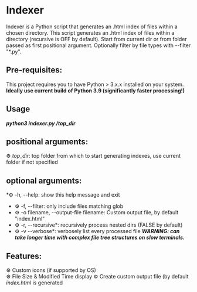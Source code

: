 # Indexer
Indexer is a Python script that generates an .html index of files within a chosen directory. This script generates an .html index of files within a directory (recursive is OFF by default). Start from current dir or from folder passed as first positional argument. Optionally filter by file types with --filter "*.py".

## Pre-requisites:
This project requires you to have Python > 3.x.x installed on your system. **Ideally use current build of Python 3.9 (significantly faster processing!)**

## Usage
***python3 indexer.py /top_dir***

## positional arguments:
⚙ *top_dir*: top folder from which to start generating indexes, use current folder if not specified

## optional arguments:

*⚙ -h, --help: show this help message and exit
* ⚙ -f, --filter: only include files matching glob
* ⚙ -o filename, --output-file filename: Custom output file, by default "index.html"
* ⚙ -r, --recursive*: recursively process nested dirs (FALSE by default)
* ⚙ -v --verbose*: verbosely list every processed file ***WARNING: can take longer time with complex file tree structures on slow terminals.*** 

## Features:

⚙️ Custom icons (if supported by OS)  
⚙️ File Size & Modified Time display 
⚙️ Create custom output file (by default *index.html* is generated
